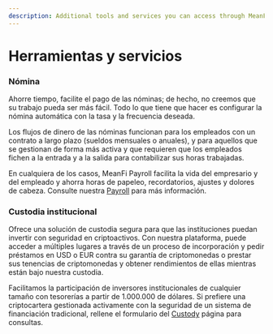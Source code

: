 ```yaml
---
description: Additional tools and services you can access through MeanFi
---
```


# Herramientas y servicios

### Nómina

Ahorre tiempo, facilite el pago de las nóminas; de hecho, no creemos que su trabajo pueda ser más fácil. Todo lo que tiene que hacer es configurar la nómina automática con la tasa y la frecuencia deseada.

Los flujos de dinero de las nóminas funcionan para los empleados con un contrato a largo plazo (sueldos mensuales o anuales), y para aquellos que se gestionan de forma más activa y que requieren que los empleados fichen a la entrada y a la salida para contabilizar sus horas trabajadas.

En cualquiera de los casos, MeanFi Payroll facilita la vida del empresario y del empleado y ahorra horas de papeleo, recordatorios, ajustes y dolores de cabeza. Consulte nuestra [Payroll](https://app.meanfi.com/payroll) para más información.

### Custodia institucional

Ofrece una solución de custodia segura para que las instituciones puedan invertir con seguridad en criptoactivos. Con nuestra plataforma, puede acceder a múltiples lugares a través de un proceso de incorporación y pedir préstamos en USD o EUR contra su garantía de criptomonedas o prestar sus tenencias de criptomonedas y obtener rendimientos de ellas mientras están bajo nuestra custodia.

Facilitamos la participación de inversores institucionales de cualquier tamaño con tesorerías a partir de 1.000.000 de dólares. Si prefiere una criptocartera gestionada activamente con la seguridad de un sistema de financiación tradicional, rellene el formulario del [Custody](https://app.meanfi.com/custody) página para consultas.
